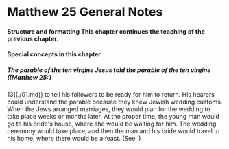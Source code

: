 
# Matthew 25 General Notes 
#### Structure and formatting  This chapter continues the teaching of the previous chapter.  
#### Special concepts in this chapter  
##### The parable of the ten virgins  Jesus told the parable of the ten virgins ([Matthew 25:1
13](./01.md)) to tell his followers to be ready for him to return. His hearers could understand the parable because they knew Jewish wedding customs.  When the Jews arranged marriages, they would plan for the wedding to take place weeks or months later. At the proper time, the young man would go to his bride's house, where she would be waiting for him. The wedding ceremony would take place, and then the man and his bride would travel to his home, where there would be a feast. (See: )  